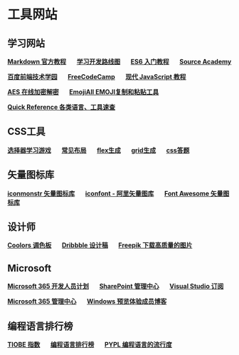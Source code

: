 # 工具网站

## 学习网站

[**Markdown 官方教程**](https://markdown.com.cn/)
&nbsp;&nbsp;&nbsp;&nbsp;
[**学习开发路线图**](https://roadmap.sh)
&nbsp;&nbsp;&nbsp;&nbsp;
[**ES6 入门教程**](https://es6.ruanyifeng.com/)
&nbsp;&nbsp;&nbsp;&nbsp;
[**Source Academy**](https://sourceacademy.org/sicpjs/index)

[**百度前端技术学园**](http://ife.baidu.com/)
&nbsp;&nbsp;&nbsp;&nbsp;
[**FreeCodeCamp**](https://chinese.freecodecamp.org/learn)
&nbsp;&nbsp;&nbsp;&nbsp;
[**现代 JavaScript 教程**](https://zh.javascript.info/)

[**AES 在线加密解密**](http://tool.chacuo.net/cryptaes)
&nbsp;&nbsp;&nbsp;&nbsp;
[**EmojiAll EMOJI复制和粘贴工具**](https://www.emojiall.com/zh-hans)

[**Quick Reference 各类语言、工具速查**](https://quickref.me/)

## CSS工具

[**选择器学习游戏**](https://flukeout.github.io/)
&nbsp;&nbsp;&nbsp;&nbsp;
[**常见布局**](https://csslayout.io/)
&nbsp;&nbsp;&nbsp;&nbsp;
[**flex生成**](https://loading.io/flexbox/)
&nbsp;&nbsp;&nbsp;&nbsp;
[**grid生成**](https://cssgr.id/)
&nbsp;&nbsp;&nbsp;&nbsp;
[**css答题**](https://www.guess-css.app/)

## 矢量图标库

[**iconmonstr 矢量图标库**](https://iconmonstr.com)
&nbsp;&nbsp;&nbsp;&nbsp;
[**iconfont - 阿里矢量图库**](https://www.iconfont.cn)
&nbsp;&nbsp;&nbsp;&nbsp;
[**Font Awesome 矢量图标库**](https://fontawesome.com/)

## 设计师

[**Coolors 调色板**](https://coolors.co)
&nbsp;&nbsp;&nbsp;&nbsp;
[**Dribbble 设计稿**](https://dribbble.com)
&nbsp;&nbsp;&nbsp;&nbsp;
[**Freepik 下载高质量的图片**](https://www.freepik.com)

## Microsoft

[**Microsoft 365 开发人员计划**](https://developer.microsoft.com/zh-cn/microsoft-365/profile)
&nbsp;&nbsp;&nbsp;&nbsp;
[**SharePoint 管理中心**](https://junjieweb-admin.sharepoint.com/_layouts/15/online/AdminHome.aspx/home)
&nbsp;&nbsp;&nbsp;&nbsp;
[**Visual Studio 订阅**](https://my.visualstudio.com/Benefits?mkt=zh-cn)

[**Microsoft 365 管理中心**](https://admin.microsoft.com/Adminportal/Home?source=applauncher/homepage)
&nbsp;&nbsp;&nbsp;&nbsp;
[**Windows 预览体验成员博客**](https://blogs.windows.com/windows-insider/)

## 编程语言排行榜

[**TIOBE 指数**](https://www.tiobe.com/tiobe-index/)
&nbsp;&nbsp;&nbsp;&nbsp;
[**编程语言排行榜**](https://hellogithub.com/report/tiobe/)
&nbsp;&nbsp;&nbsp;&nbsp;
[**PYPL 编程语言的流行度**](https://pypl.github.io/PYPL.html)

